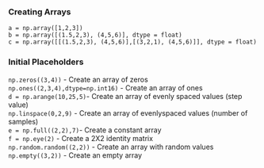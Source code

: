 ### Creating Arrays
`a = np.array([1,2,3]) `  
`b = np.array([(1.5,2,3), (4,5,6)], dtype = float)  `  
`c = np.array([[(1.5,2,3), (4,5,6)],[(3,2,1), (4,5,6)]], dtype = float) `   

### Initial Placeholders
`np.zeros((3,4))` - Create an array of zeros   
`np.ones((2,3,4),dtype=np.int16)` - Create an array of ones  
`d = np.arange(10,25,5)`- Create an array of evenly spaced values (step value)  
`np.linspace(0,2,9)` - Create an array of evenlyspaced values (number of samples)  
`e = np.full((2,2),7)`- Create a constant array  
`f = np.eye(2)` - Create a 2X2 identity matrix  
`np.random.random((2,2))` - Create an array with random values  
`np.empty((3,2))` - Create an empty array  
